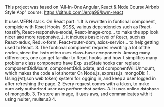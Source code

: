 This project was based on "All-In-One Angular, React & Node Course  Airbnb Style App" course: https://github.com/Jerga99/bwm-react

It uses MERN stack.
  On React part:
    1. It is rewritten in funtional component, complete with React Hooks, SCSS, various dependencies such as React-toastify, React-responsive-modal, React-image-crop... to make the app look nicer and more responsive.
    2. It includes basic level of React, such as React-redux, Redux-form, React-router-dom, axios-service... to help getting used to React.
    3. The funtional component requires rewriting a lot of the codes, since the instruction uses class-base components. Among many differences, one can get familiar to React hooks, and how it simplifies many problems class components have
      Exp: useState hooks can replace componentDidMount, componentDidUpdate, and componentWillUnmount, which makes the code a lot shorter
  On Node.js, express.js, mongoDb:
    1. Using jwt(json web token) system for logging in, and keep a user logged in after refreshing the page.
    2. Every request comes with a token, to make sure only authorized user can perform that action.
    3. It uses online database of mongodb.
    3. To store an image, it uses aws, and communicates with it using multer, multer.s3
    4.
      
